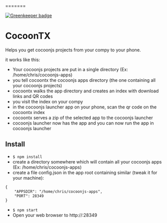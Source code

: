 =======

[![Greenkeeper badge](https://badges.greenkeeper.io/insanity54/cocoontx.svg)](https://greenkeeper.io/)

CocoonTX
========

Helps you get cocoonjs projects from your compy to your phone.

it works like this:

- Your cocoonjs projects are put in a single directory (Ex: /home/chris/cocoonjs-apps)
- you tell cocoontx the cocoonjs apps directory (the one containing all your cocoonjs projects)
- cocoontx walks the app directory and creates an index with download links and QR codes
- you visit the index on your compy
- in the cocoonjs launcher app on your phone, scan the qr code on the cocoontx index
- cocoontx serves a zip of the selected app to the cocoonjs launcher
- cocoonjs launcher now has the app and you can now run the app in cocoonjs launcher



Install
-------

- `$ npm install`
- create a directory somewhere which will contain all your cocoonjs apps (Ex: /home/chris/cocoonjs-apps)
- create a file config.json in the app root containing similar (tweak it for your machine):
```
{
    "APPSDIR": "/home/chris/cocoonjs-apps",
    "PORT": 28349    
}
```
- `$ npm start`
- Open your web browser to http://<YOUR NETWORK ADDRESS HERE>:28349